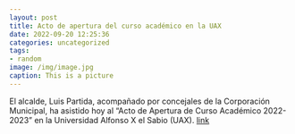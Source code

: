 ```yaml
---
layout: post
title: Acto de apertura del curso académico en la UAX
date: 2022-09-20 12:25:36
categories: uncategorized
tags:
- random
image: /img/image.jpg
caption: This is a picture
---
```

El alcalde, Luis Partida, acompañado por concejales de la Corporación Municipal, ha asistido hoy al “Acto de Apertura de Curso Académico 2022-2023” en la Universidad Alfonso X el Sabio (UAX).   [link](https://www.ayto-villacanada.es/tu-ayuntamiento/acto-de-apertura-del-curso-academico-en-la-uax/)
